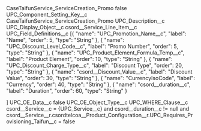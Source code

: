 <?xml version="1.0" encoding="UTF-8"?>
<CustomMetadata xmlns="http://soap.sforce.com/2006/04/metadata" xmlns:xsi="http://www.w3.org/2001/XMLSchema-instance" xmlns:xsd="http://www.w3.org/2001/XMLSchema">
    <label>CaseTaifunService_ServiceCreation_Promo</label>
    <protected>false</protected>
    <values>
        <field>UPC_Component_Setting_Key__c</field>
        <value xsi:type="xsd:string">CaseTaifunService_ServiceCreation_Promo</value>
    </values>
    <values>
        <field>UPC_Description__c</field>
        <value xsi:nil="true"/>
    </values>
    <values>
        <field>UPC_Display_Object__c</field>
        <value xsi:type="xsd:string">csord__Service_Line_Item__c</value>
    </values>
    <values>
        <field>UPC_Field_Definitions__c</field>
        <value xsi:type="xsd:string">[{
		&quot;name&quot;: &quot;UPC_Promotion_Name__c&quot;,
		&quot;label&quot;: &quot;Name&quot;,
		&quot;order&quot;: 5,
		&quot;type&quot;: &quot;String&quot;
	}, {
		&quot;name&quot;: &quot;UPC_Discount_Level_Code__c&quot;,
		&quot;label&quot;: &quot;Promo Number&quot;,
		&quot;order&quot;: 5,
		&quot;type&quot;: &quot;String&quot;
	}, {
		&quot;name&quot;: &quot;UPC_Product_Element_Formula_Temp__c&quot;,
		&quot;label&quot;: &quot;Product Element&quot;,
		&quot;order&quot;: 10,
		&quot;type&quot;: &quot;String&quot;
	}, {
		&quot;name&quot;: &quot;UPC_Discount_Charge_Type__c&quot;,
		&quot;label&quot;: &quot;Discount Type&quot;,
		&quot;order&quot;: 20,
		&quot;type&quot;: &quot;String&quot;
	}, {
		&quot;name&quot;: &quot;csord__Discount_Value__c&quot;,
		&quot;label&quot;: &quot;Discount Value&quot;,
		&quot;order&quot;: 30,
		&quot;type&quot;: &quot;String&quot;
	}, {
		&quot;name&quot;: &quot;CurrencyIsoCode&quot;,
		&quot;label&quot;: &quot;Currency&quot;,
		&quot;order&quot;: 40,
		&quot;type&quot;: &quot;String&quot;
	}, {
		&quot;name&quot;: &quot;csord__duration__c&quot;,
		&quot;label&quot;: &quot;Duration&quot;,
		&quot;order&quot;: 60,
		&quot;type&quot;: &quot;String&quot;
	}
  
]</value>
    </values>
    <values>
        <field>UPC_OE_Data__c</field>
        <value xsi:type="xsd:boolean">false</value>
    </values>
    <values>
        <field>UPC_OE_Object_Type__c</field>
        <value xsi:nil="true"/>
    </values>
    <values>
        <field>UPC_WHERE_Clause__c</field>
        <value xsi:type="xsd:string">csord__Service__c = {UPC_Service__c} and csord__duration__c != null and csord__Service__r.csordtelcoa__Product_Configuration__r.UPC_Requires_Provisioning_Taifun__c = false</value>
    </values>
</CustomMetadata>

